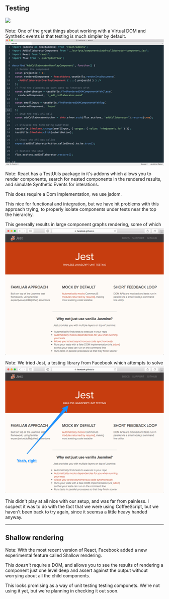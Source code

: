 ## Testing
<img src="../../images/../../images/testing.gif" style="border: 0;" width="1000" />

Note:
One of the great things about working with a Virtual DOM and
Synthetic events is that testing is much simpler by default.

Testing component subtrees in React is nice and easy by default.

---

<a href="subl://open?url=file:///Users/vim/code/sketches/wdcnz-2015-react-tips-and-tricks/code-samples/testing.js"><img src="../../images/testing.png" style="margin-top: -60px; border: 0;" /></a>

Note:
React has a TestUtils package in it's addons which allows you to render components, search for nested components in the rendered results, and simulate Synthetic Events for interations.

This does require a Dom implementation, we use jsdom.

This nice for functional and integration, but we have hit problems with this approach trying, to properly isolate components under tests near the top the hierarchy. 

This generally results in large component graphs rendering, some of which have dependancies that require extensive mocking, which leads excesssive setup.


---

<img src="../../images/jest.png" style="margin-top: -60px; border: 0;" />

Note:
We tried Jest, a testing library from Facebook which attempts to solve this by monkey patching `require` to automocking all common js require modules.

---

<img src="../../images/jest-yeah-right.png" style="margin-top: -60px; border: 0;" />

This didn't play at all nice with our setup, and was far from painless. I suspect it was to do with the fact that we were using CoffeeScript, but we haven't been back to try again, since it seemsa a little heavy handed anyway.


---


## Shallow rendering

Note:
With the most recent version of React, Facebook added a new experimental feature called Shallow rendering.

This _doesn't_ require a DOM, and allows you to see the results of rendering a component just one level deep and assert against the output without worrying about all the child components.

This looks promising as a way of unit testing testing componets. We're not using it yet, but we're planning in checking it out soon.

